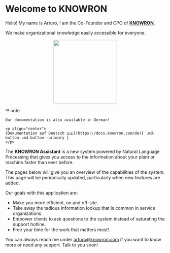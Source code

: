 # Welcome to KNOWRON

Hello! My name is Arturo, I am the Co-Founder and CPO of [**KNOWRON**](https://www.knowron.com/). 

We make organizational knowledge easily accessible for everyone.
<p align="center"><img src="https://uploads-ssl.webflow.com/5fb7dee20da971151ba8dd09/5fc63de6ce2996845e34e182_arturo.png" width="200"></p>

!!! note

    Our documentation is also available in German!

    <p align="center">
    [Dokumentation auf Deutsch 🇩🇪](https://docs.knowron.com/de){ .md-button .md-button--primary }
    </p>

The **KNOWRON Assistant** is a new system powered by Natural Language Processing that gives you access to the information about your plant or machine faster than ever before.

The pages below will give you an overview of the capabilities of the system. This page will be periodically updated, particularly when new features are added.

Our goals with this application are:

- Make you more efficient, on and off-site.
- Take away the tedious information lookup that is common in service organizations.
- Empower clients to ask questions to the system instead of saturating the support hotline.
- Free your time for the work that matters most!

You can always reach me under <arturo@knowron.com> if you want to know more or need any support. Talk to you soon!
